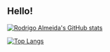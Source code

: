 ## Hello!

[![Rodrigo Almeida's GitHub stats](https://github-readme-stats.vercel.app/api?username=rodrigocalmd&count_private=true&show_icons=true&theme=tokyonight&hide=issues)](https://github.com/anuraghazra/github-readme-stats)

[![Top Langs](https://github-readme-stats.vercel.app/api/top-langs/?username=rodrigocalmd&layout=compact&count_private=true)](https://github.com/anuraghazra/github-readme-stats)
